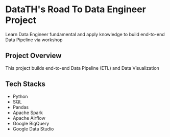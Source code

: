 # DataTH's Road To Data Engineer Project
Learn Data Engineer fundamental and apply knowledge to build end-to-end Data Pipeline via workshop
## Project Overview
This project builds end-to-end Data Pipeline (ETL) and Data Visualization
## Tech Stacks
* Python
* SQL
* Pandas
* Apache Spark
* Apache Airflow
* Google BigQuery
* Google Data Studio
